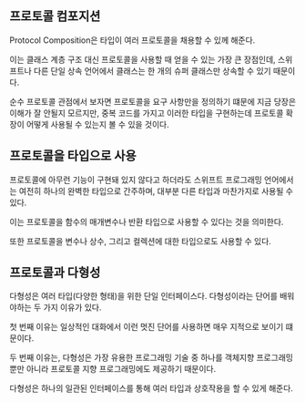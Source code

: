 ## 프로토콜 컴포지션

Protocol Composition은 타입이 여러 프로토콜을 채용할 수 있께 해준다.

이는 클래스 계층 구조 대신 프로토콜을 사용할 때 얻을 수 있는 가장 큰 장점인데, 스위프트나 다른 단일 상속 언어에서 클래스는 한 개의 슈퍼 클래스만 상속할 수 있기 때문이다.

순수 프로토콜 관점에서 보자면 프로토콜을 요구 사항만을 정의하기 떄문에 지금 당장은 이해가 잘 안될지 모르지만, 중복 코드를 가지고 이러한 타입을 구현하는데 프로토콜 확장이 어떻게 사용될 수 있는지 볼 수 있을 것이다.

## 프로토콜을 타입으로 사용

프로토콜에 아무런 기능이 구현돼 있지 않다고 하더라도 스위프트 프로그래밍 언어에서는 여전히 하나의 완벽한 타입으로 간주하며, 대부분 다른 타입과 마찬가지로 사용될 수 있다.

이는 프로토콜을 함수의 매개변수나 반환 타입으로 사용할 수 있다는 것을 의미한다.

또한 프로토콜을 변수나 상수, 그리고 컬렉션에 대한 타입으로도 사용할 수 있다.

## 프로토콜과 다형성

다형성은 여러 타입(다양한 형태)을 위한 단일 인터페이스다. 다형성이라는 단어를 배워야하는 두 가지 이유가 있다.

첫 번째 이유는 일상적인 대화에서 이런 멋진 단어를 사용하면 매우 지적으로 보이기 떄문이다.

두 번째 이유는, 다형성은 가장 유용한 프로그래밍 기술 중 하나를 객체지향 프로그래밍뿐만 아니라 프로토콜 지향 프로그래밍에도 제공하기 때문이다.

다형성은 하나의 일관된 인터페이스를 통해 여러 타입과 상호작용을 할 수 있게 해준다.
